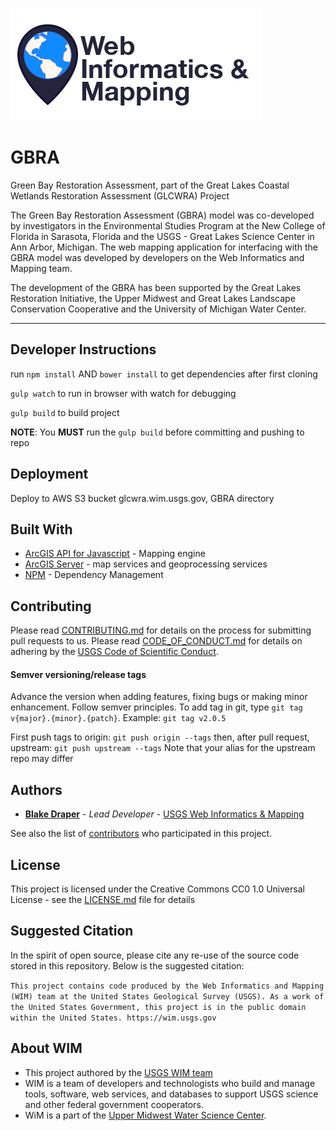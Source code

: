![WiM](wimlogo.png)
# GBRA
Green Bay Restoration Assessment, part of the Great Lakes Coastal Wetlands Restoration Assessment (GLCWRA) Project

The Green Bay Restoration Assessment (GBRA) model was co-developed by investigators in the Environmental Studies Program at the New College of Florida in Sarasota, Florida and the USGS - Great Lakes Science Center in Ann Arbor, Michigan. The web mapping application for interfacing with the GBRA model was developed by developers on the Web Informatics and Mapping team.

The development of the GBRA has been supported by the Great Lakes Restoration Initiative, the Upper Midwest and Great Lakes Landscape Conservation Cooperative and the University of Michigan Water Center.


___
## Developer Instructions

run `npm install` AND `bower install` to get dependencies after first cloning

`gulp watch` to run in browser with watch for debugging

`gulp build` to build project

**NOTE**: You **MUST** run the `gulp build` before committing and pushing to repo

## Deployment

Deploy to AWS S3 bucket glcwra.wim.usgs.gov, GBRA directory

## Built With

* [ArcGIS API for Javascript](https://developers.arcgis.com/javascript/) - Mapping engine
* [ArcGIS Server](http://server.arcgis.com/en/) - map services and geoprocessing services
* [NPM](https://www.npmjs.com/) - Dependency Management

## Contributing

Please read [CONTRIBUTING.md]() for details on the process for submitting pull requests to us. Please read [CODE_OF_CONDUCT.md]() for details on adhering by the [USGS Code of Scientific Conduct](https://www2.usgs.gov/fsp/fsp_code_of_scientific_conduct.asp).

#### Semver versioning/release tags

Advance the version when adding features, fixing bugs or making minor enhancement. Follow semver principles. To add tag in git,  type `git tag v{major}.{minor}.{patch}`. Example: `git tag v2.0.5`

First push tags to origin: `git push origin --tags` then, after pull request, upstream: `git push upstream --tags`  Note that your alias for the upstream repo may differ

## Authors

* **[Blake Draper](https://www.usgs.gov/staff-profiles/blake-a-draper)**  - *Lead Developer* - [USGS Web Informatics & Mapping](https://wim.usgs.gov/)


See also the list of [contributors](https://github.com/USGS-WiM/GBRA/graphs/contributors) who participated in this project.

## License

This project is licensed under the Creative Commons CC0 1.0 Universal License - see the [LICENSE.md](LICENSE.md) file for details

## Suggested Citation
In the spirit of open source, please cite any re-use of the source code stored in this repository. Below is the suggested citation:

`This project contains code produced by the Web Informatics and Mapping (WIM) team at the United States Geological Survey (USGS). As a work of the United States Government, this project is in the public domain within the United States. https://wim.usgs.gov`


## About WIM
* This project authored by the [USGS WIM team](https://wim.usgs.gov)
* WIM is a team of developers and technologists who build and manage tools, software, web services, and databases to support USGS science and other federal government cooperators.
* WiM is a part of the [Upper Midwest Water Science Center](https://www.usgs.gov/centers/wisconsin-water-science-center).